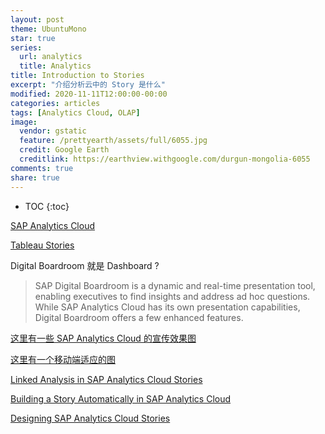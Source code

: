 ```yaml
---
layout: post
theme: UbuntuMono
star: true
series:
  url: analytics
  title: Analytics
title: Introduction to Stories
excerpt: "介绍分析云中的 Story 是什么"
modified: 2020-11-11T12:00:00-00:00
categories: articles
tags: [Analytics Cloud, OLAP]
image:
  vendor: gstatic
  feature: /prettyearth/assets/full/6055.jpg
  credit: Google Earth
  creditlink: https://earthview.withgoogle.com/durgun-mongolia-6055
comments: true
share: true
---
```


* TOC
{:toc}

[SAP Analytics Cloud](https://www.sapanalytics.cloud/guided_playlists/stories/)

[Tableau Stories](https://help.tableau.com/current/pro/desktop/en-us/stories.htm)

Digital Boardroom 就是 Dashboard ?

> SAP Digital Boardroom is a dynamic and real-time presentation tool, enabling executives to find insights and address ad hoc questions. While SAP Analytics Cloud has its own presentation capabilities, Digital Boardroom offers a few enhanced features.

[这里有一些 SAP Analytics Cloud 的宣传效果图](https://www.sap.com/africa/products/cloud-analytics.html)

[这里有一个移动端适应的图](https://www.sapanalytics.cloud/)

[Linked Analysis in SAP Analytics Cloud Stories](https://www.sapanalytics.cloud/resources-enhanced-linked-analysis-may-2019/)

[Building a Story Automatically in SAP Analytics Cloud](https://www.sapanalytics.cloud/resources-building-a-story-automatically/)

[Designing SAP Analytics Cloud Stories](https://blogs.sap.com/2020/09/11/designing-sap-analytics-cloud-stories/)
